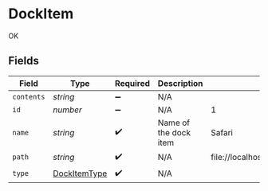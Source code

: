 # DockItem

OK


## Fields

| Field                                               | Type                                                | Required                                            | Description                                         | Example                                             |
| --------------------------------------------------- | --------------------------------------------------- | --------------------------------------------------- | --------------------------------------------------- | --------------------------------------------------- |
| `contents`                                          | *string*                                            | :heavy_minus_sign:                                  | N/A                                                 |                                                     |
| `id`                                                | *number*                                            | :heavy_minus_sign:                                  | N/A                                                 | 1                                                   |
| `name`                                              | *string*                                            | :heavy_check_mark:                                  | Name of the dock item                               | Safari                                              |
| `path`                                              | *string*                                            | :heavy_check_mark:                                  | N/A                                                 | file://localhost/Applications/Safari.app/           |
| `type`                                              | [DockItemType](../../models/shared/dockitemtype.md) | :heavy_check_mark:                                  | N/A                                                 |                                                     |